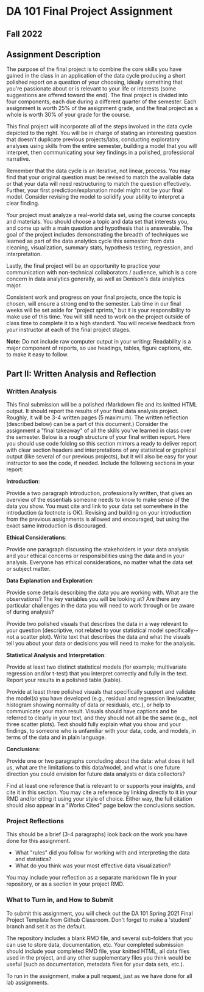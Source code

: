 # DA 101 Final Project Assignment

## Fall 2022

## Assignment Description

The purpose of the final project is to combine the core skills you have gained in the class in an application of the data cycle producing a short polished report on a question of your choosing, ideally something that you're passionate about or is relevant to your life or interests (some suggestions are offered toward the end). The final project is divided into four components, each due during a different quarter of the semester. Each assignment is worth 25% of the assignment grade, and the final project as a whole is worth 30% of your grade for the course.

This final project will incorporate all of the steps involved in the data cycle depicted to the right. You will be in charge of stating an interesting question that doesn't duplicate previous projects/labs, conducting exploratory analyses using skills from the entire semester, building a model that you will interpret, then communicating your key findings in a polished, professional narrative. 

Remember that the data cycle is an iterative, not linear, process. You may find that your original question must be revised to match the available data or that your data will need restructuring to match the question effectively. Further, your first prediction/explanation model might not be your final model. Consider revising the model to solidify your ability to interpret a clear finding. 

Your project must analyze a real-world data set, using the course concepts and materials. You should choose a topic and data set that interests you, and come up with a main question and hypothesis that is answerable. The goal of the project includes demonstrating the breadth of techniques we learned as part of the data analytics cycle this semester: from data cleaning, visualization, summary stats, hypothesis testing, regression, and interpretation. 

Lastly, the final project will be an opportunity to practice your communication with non-technical collaborators / audience, which is a core concern in data analytics generally, as well as Denison's data analytics major. 

Consistent work and progress on your final projects, once the topic is chosen, will ensure a strong end to the semester. Lab time in our final weeks will be set aside for "project sprints," but it is your responsibility to make use of this time. You will still need to work on the project outside of class time to complete it to a high standard. You will receive feedback from your instructor at each of the final project stages.

__Note:__ Do not include raw computer output in your writing: Readability is a major component of reports, so use headings, tables, figure captions, etc. to make it easy to follow.

## Part II: Written Analysis and Reflection

### Written Analysis 

This final submission will be a polished rMarkdown file and its knitted HTML output. It should report the results of your final data analysis project. Roughly, it will be 3-4 written pages (5 maximum). The written reflection (described below) can be a part of this document.) Consider the assignment a "final takeaway" of all the skills you've learned in class over the semester. Below is a rough structure of your final written report. Here you should use code folding so this section mirrors a ready to deliver report with clear section headers and interpretations of any statistical or graphical output (like several of our previous projects), but it will also be easy for your instructor to see the code, if needed. Include the following sections in your report:

__Introduction__: 

Provide a two paragraph introduction, professionally written, that gives an overview of the essentials someone needs to know to make sense of the data you show. You must cite and link to your data set somewhere in the introduction (a footnote is OK). Revising and building on your introduction from the previous assignments is allowed and encouraged, but using the exact same introduction is discouraged.

__Ethical Considerations__: 

Provide one paragraph discussing the stakeholders in your data analysis and your ethical concerns or responsibilities using the data and in your analysis. Everyone has ethical considerations, no matter what the data set or subject matter.

__Data Explanation and Exploration__: 

Provide some details describing the data you are working with. What are the observations? The key variables you will be looking at? Are there any particular challenges in the data you will need to work through or be aware of during analysis? 

Provide two polished visuals that describes the data in a way relevant to your question (descriptive, not related to your statistical model specifically--not a scatter plot). Write text that describes the data and what the visuals tell you about your data or decisions you will need to make for the analysis.

__Statistical Analysis and Interpretation__: 

Provide at least two distinct statistical models (for example; multivariate regression and/or t-test) that you interpret correctly and fully in the text. Report your results in a polished table (kable).

Provide at least three polished visuals that specifically support and validate the model(s) you have developed (e.g., residual and regression line/scatter, histogram showing normality of data or residuals, etc.), or help to communicate your main result. Visuals should have captions and be referred to clearly in your text, and they should not all be the same (e.g., not three scatter plots).
Text should fully explain what you show and your findings, to someone who is unfamiliar with your data, code, and models, in terms of the data and in plain language.

__Conclusions__: 

Provide one or two paragraphs concluding about the data: what does it tell us, what are the limitations to this data/model, and what is one future direction you could envision for future data analysts or data collectors?

Find at least one reference that is relevant to or supports your insights, and cite it in this section. You may cite a reference by linking directly to it in your RMD and/or citing it using your style of choice. Either way, the full citation should also appear in a "Works Cited" page below the conclusions section. 

### Project Reflections

This should be a brief (3-4 paragraphs) look back on the work you have done for this assignment. 

- What "rules" did you follow for working with and interpreting the data and statistics?
- What do you think was your most effective data visualization? 

You may include your reflection as a separate markdown file in your repository, or as a section in your project RMD.

### What to Turn in, and How to Submit


To submit this assignment, you will check out the DA 101 Spring 2021 Final Project Template from Github Classroom. Don't forget to make a 'student' branch and set it as the default.

The repository includes a blank RMD file, and several sub-folders that you can use to store data, documentation, etc. Your completed submission should include your completed RMD file, your knitted HTML, all data files used in the project, and any other supplementary files you think would be useful (such as documentation, metadata files for your data sets, etc.). 

To run in the assignment, make a pull request, just as we have done for all lab assignments. 
